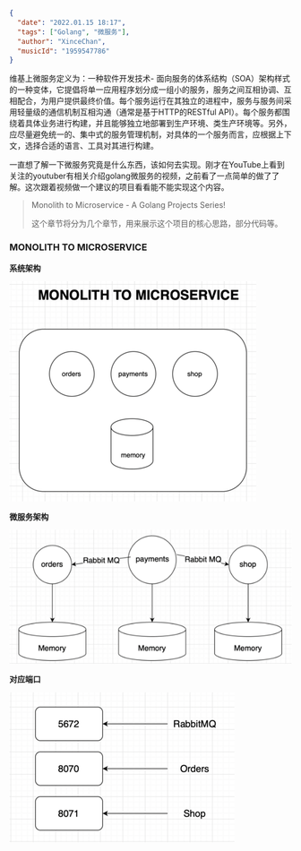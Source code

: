 ```json
{
  "date": "2022.01.15 18:17",
  "tags": ["Golang", "微服务"],
  "author": "XinceChan",
  "musicId": "1959547786"
}
```

维基上微服务定义为：一种软件开发技术- 面向服务的体系结构（SOA）架构样式的一种变体，它提倡将单一应用程序划分成一组小的服务，服务之间互相协调、互相配合，为用户提供最终价值。每个服务运行在其独立的进程中，服务与服务间采用轻量级的通信机制互相沟通（通常是基于HTTP的RESTful API）。每个服务都围绕着具体业务进行构建，并且能够独立地部署到生产环境、类生产环境等。另外，应尽量避免统一的、集中式的服务管理机制，对具体的一个服务而言，应根据上下文，选择合适的语言、工具对其进行构建。

一直想了解一下微服务究竟是什么东西，该如何去实现。刚才在YouTube上看到关注的youtuber有相关介绍golang微服务的视频，之前看了一点简单的做了了解。这次跟着视频做一个建议的项目看看能不能实现这个内容。

> Monolith to Microservice - A Golang Projects Series!
>
> 这个章节将分为几个章节，用来展示这个项目的核心思路，部分代码等。

### MONOLITH TO MICROSERVICE

**系统架构**

![archi](../../assets/images/monolith-archi.png)

**微服务架构**

![image-20230115212557982](../../assets/images/archi.png)

**对应端口**

![image-20230115213513436](../../assets/images/ports.png)
